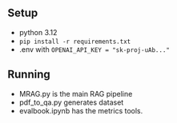 ## Setup
- python 3.12
- ```pip install -r requirements.txt```
- .env with ```OPENAI_API_KEY = "sk-proj-uAb..."```

## Running
- MRAG.py is the main RAG pipeline
- pdf_to_qa.py generates dataset
- evalbook.ipynb has the metrics tools.
